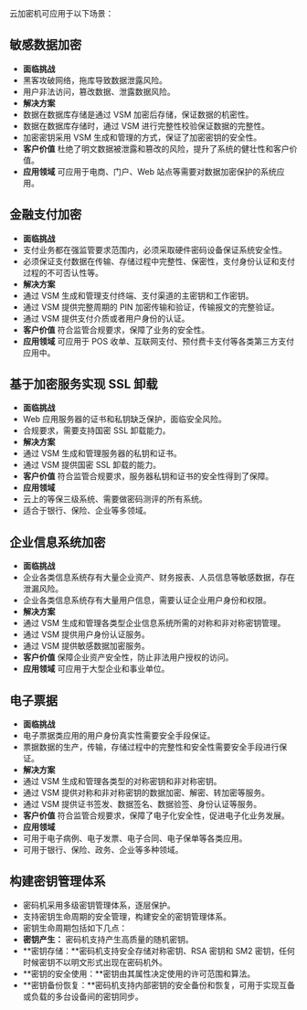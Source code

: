 
云加密机可应用于以下场景：
## 敏感数据加密
- **面临挑战**
 - 黑客攻破网络，拖库导致数据泄露风险。
 - 用户非法访问，篡改数据、泄露数据风险。
- **解决方案**
 - 数据在数据库存储是通过 VSM 加密后存储，保证数据的机密性。
 - 数据在数据库存储时，通过 VSM 进行完整性校验保证数据的完整性。
 - 加密密钥采用 VSM 生成和管理的方式，保证了加密密钥的安全性。
- **客户价值**
杜绝了明文数据被泄露和篡改的风险，提升了系统的健壮性和客户价值。
- **应用领域**
可应用于电商、门户、Web 站点等需要对数据加密保护的系统应用。

## 金融支付加密
- **面临挑战**
 - 支付业务都在强监管要求范围内，必须采取硬件密码设备保证系统安全性。
 - 必须保证支付数据在传输、存储过程中完整性、保密性，支付身份认证和支付过程的不可否认性等。
- **解决方案**
 - 通过 VSM 生成和管理支付终端、支付渠道的主密钥和工作密钥。
 - 通过 VSM 提供完整周期的 PIN 加密传输和验证，传输报文的完整验证。
 - 通过 VSM 提供支付介质或者用户身份的认证。
- **客户价值**
符合监管合规要求，保障了业务的安全性。
- **应用领域**
可应用于 POS 收单、互联网支付、预付费卡支付等各类第三方支付应用中。

## 基于加密服务实现 SSL 卸载
- **面临挑战**
 - Web 应用服务器的证书和私钥缺乏保护，面临安全风险。
 - 合规要求，需要支持国密 SSL 卸载能力。
- **解决方案**
 - 通过 VSM 生成和管理服务器的私钥和证书。
 - 通过 VSM 提供国密 SSL 卸载的能力。
- **客户价值**
符合监管合规要求，服务器私钥和证书的安全性得到了保障。
- **应用领域**
 - 云上的等保三级系统、需要做密码测评的所有系统。
 - 适合于银行、保险、企业等多领域。
 
## 企业信息系统加密
- **面临挑战**
 - 企业各类信息系统存有大量企业资产、财务报表、人员信息等敏感数据，存在泄漏风险。
 - 企业各类信息系统存有大量用户信息，需要认证企业用户身份和权限。
- **解决方案**
 - 通过 VSM 生成和管理各类型企业信息系统所需的对称和非对称密钥管理。
 - 通过 VSM 提供用户身份认证服务。
 - 通过 VSM 提供敏感数据加密服务。
- **客户价值**
保障企业资产安全性，防止非法用户授权的访问。
- **应用领域**
可应用于大型企业和事业单位。

## 电子票据
- **面临挑战**
 - 电子票据类应用的用户身份真实性需要安全手段保证。
 - 票据数据的生产，传输，存储过程中的完整性和安全性需要安全手段进行保证。
- **解决方案**
 - 通过 VSM 生成和管理各类型的对称密钥和非对称密钥。
 - 通过 VSM 提供对称和非对称密钥的数据加密、解密、转加密等服务。
 - 通过 VSM 提供证书签发、数据签名、数据验签、身份认证等服务。
- **客户价值**
符合监管合规要求，保障了电子化安全性，促进电子化业务发展。
- **应用领域**
 - 可用于电子病例、电子发票、电子合同、电子保单等各类应用。
 - 可用于银行、保险、政务、企业等多种领域。

## 构建密钥管理体系
- 密码机采用多级密钥管理体系，逐层保护。
- 支持密钥生命周期的安全管理，构建安全的密钥管理体系。
- 密钥生命周期包括如下几点：
 - **密钥产生：** 密码机支持产生高质量的随机密钥。
 - **密钥存储：**密码机支持安全存储对称密钥、RSA 密钥和 SM2 密钥，任何时候密钥不以明文形式出现在密码机外。
 -  **密钥的安全使用：**密钥由其属性决定使用的许可范围和算法。
 -  **密钥备份恢复：**密码机支持内部密钥的安全备份和恢复，可用于实现互备或负载的多台设备间的密钥同步。
